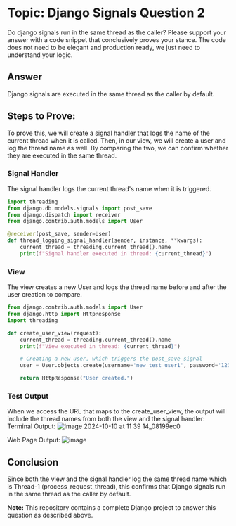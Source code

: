 # Topic: Django Signals Question 2
Do django signals run in the same thread as the caller? Please support your answer with a code snippet that conclusively proves your stance. The code does not need to be elegant and production ready, we just need to understand your logic.


## Answer
Django signals are executed in the same thread as the caller by default.


## Steps to Prove:
To prove this, we will create a signal handler that logs the name of the current thread when it is called. Then, in our view, we will create a user and log the thread name as well. By comparing the two, we can confirm whether they are executed in the same thread.

### Signal Handler
The signal handler logs the current thread's name when it is triggered.

```python
import threading
from django.db.models.signals import post_save
from django.dispatch import receiver
from django.contrib.auth.models import User

@receiver(post_save, sender=User)
def thread_logging_signal_handler(sender, instance, **kwargs):
    current_thread = threading.current_thread().name
    print(f"Signal handler executed in thread: {current_thread}")

```
### View
The view creates a new User and logs the thread name before and after the user creation to compare.

```python
from django.contrib.auth.models import User
from django.http import HttpResponse
import threading

def create_user_view(request):
    current_thread = threading.current_thread().name
    print(f"View executed in thread: {current_thread}")

    # Creating a new user, which triggers the post_save signal
    user = User.objects.create(username='new_test_user1', password='12345')

    return HttpResponse("User created.")
```

### Test Output 
When we access the URL that maps to the create_user_view, the output will include the thread names from both the view and the signal handler:
Terminal Output:
![Image 2024-10-10 at 11 39 14_08199ec0](https://github.com/user-attachments/assets/a7f5c09f-7bbd-4300-9531-4b335ffa38e5)

Web Page Output:
![image](https://github.com/user-attachments/assets/2cc86203-4e04-47f2-98f0-9255574905b0)



## Conclusion
Since both the view and the signal handler log the same thread name which is Thread-1 (process_request_thread), this confirms that Django signals run in the same thread as the caller by default.


**Note:** This repository contains a complete Django project to answer this question as described above. 
